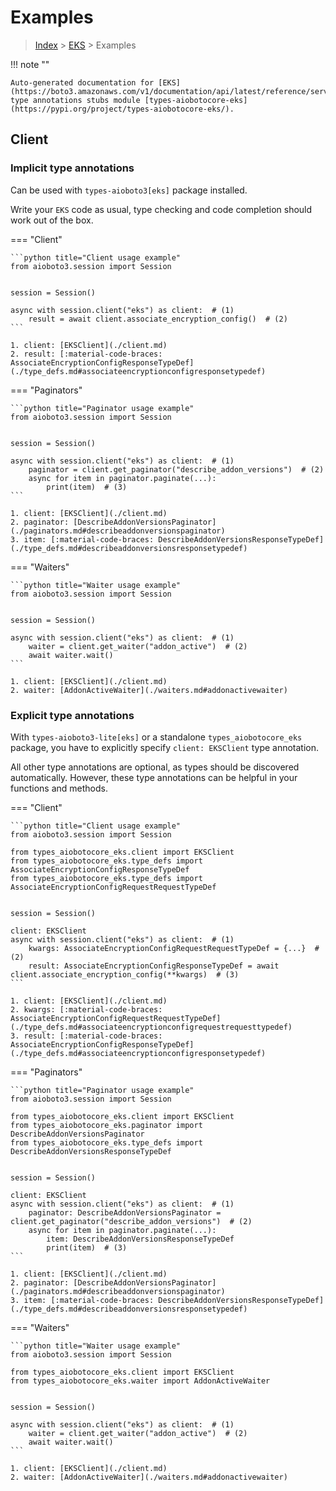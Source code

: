 # Examples

> [Index](../README.md) > [EKS](./README.md) > Examples

!!! note ""

    Auto-generated documentation for [EKS](https://boto3.amazonaws.com/v1/documentation/api/latest/reference/services/eks.html#EKS)
    type annotations stubs module [types-aiobotocore-eks](https://pypi.org/project/types-aiobotocore-eks/).

## Client

### Implicit type annotations

Can be used with `types-aioboto3[eks]` package installed.

Write your `EKS` code as usual,
type checking and code completion should work out of the box.



=== "Client"

    ```python title="Client usage example"
    from aioboto3.session import Session


    session = Session()

    async with session.client("eks") as client:  # (1)
        result = await client.associate_encryption_config()  # (2)
    ```

    1. client: [EKSClient](./client.md)
    2. result: [:material-code-braces: AssociateEncryptionConfigResponseTypeDef](./type_defs.md#associateencryptionconfigresponsetypedef) 



=== "Paginators"

    ```python title="Paginator usage example"
    from aioboto3.session import Session


    session = Session()

    async with session.client("eks") as client:  # (1)
        paginator = client.get_paginator("describe_addon_versions")  # (2)
        async for item in paginator.paginate(...):
            print(item)  # (3)
    ```

    1. client: [EKSClient](./client.md)
    2. paginator: [DescribeAddonVersionsPaginator](./paginators.md#describeaddonversionspaginator)
    3. item: [:material-code-braces: DescribeAddonVersionsResponseTypeDef](./type_defs.md#describeaddonversionsresponsetypedef) 



=== "Waiters"

    ```python title="Waiter usage example"
    from aioboto3.session import Session


    session = Session()

    async with session.client("eks") as client:  # (1)
        waiter = client.get_waiter("addon_active")  # (2)
        await waiter.wait()
    ```

    1. client: [EKSClient](./client.md)
    2. waiter: [AddonActiveWaiter](./waiters.md#addonactivewaiter)


### Explicit type annotations

With `types-aioboto3-lite[eks]`
or a standalone `types_aiobotocore_eks` package, you have to explicitly specify
`client: EKSClient` type annotation.

All other type annotations are optional, as types should be discovered automatically.
However, these type annotations can be helpful in your functions and methods.


=== "Client"

    ```python title="Client usage example"
    from aioboto3.session import Session

    from types_aiobotocore_eks.client import EKSClient
    from types_aiobotocore_eks.type_defs import AssociateEncryptionConfigResponseTypeDef
    from types_aiobotocore_eks.type_defs import AssociateEncryptionConfigRequestRequestTypeDef


    session = Session()

    client: EKSClient
    async with session.client("eks") as client:  # (1)
        kwargs: AssociateEncryptionConfigRequestRequestTypeDef = {...}  # (2)
        result: AssociateEncryptionConfigResponseTypeDef = await client.associate_encryption_config(**kwargs)  # (3)
    ```

    1. client: [EKSClient](./client.md)
    2. kwargs: [:material-code-braces: AssociateEncryptionConfigRequestRequestTypeDef](./type_defs.md#associateencryptionconfigrequestrequesttypedef) 
    3. result: [:material-code-braces: AssociateEncryptionConfigResponseTypeDef](./type_defs.md#associateencryptionconfigresponsetypedef) 



=== "Paginators"

    ```python title="Paginator usage example"
    from aioboto3.session import Session

    from types_aiobotocore_eks.client import EKSClient
    from types_aiobotocore_eks.paginator import DescribeAddonVersionsPaginator
    from types_aiobotocore_eks.type_defs import DescribeAddonVersionsResponseTypeDef


    session = Session()

    client: EKSClient
    async with session.client("eks") as client:  # (1)
        paginator: DescribeAddonVersionsPaginator = client.get_paginator("describe_addon_versions")  # (2)
        async for item in paginator.paginate(...):
            item: DescribeAddonVersionsResponseTypeDef
            print(item)  # (3)
    ```

    1. client: [EKSClient](./client.md)
    2. paginator: [DescribeAddonVersionsPaginator](./paginators.md#describeaddonversionspaginator)
    3. item: [:material-code-braces: DescribeAddonVersionsResponseTypeDef](./type_defs.md#describeaddonversionsresponsetypedef) 



=== "Waiters"

    ```python title="Waiter usage example"
    from aioboto3.session import Session

    from types_aiobotocore_eks.client import EKSClient
    from types_aiobotocore_eks.waiter import AddonActiveWaiter


    session = Session()

    async with session.client("eks") as client:  # (1)
        waiter = client.get_waiter("addon_active")  # (2)
        await waiter.wait()
    ```

    1. client: [EKSClient](./client.md)
    2. waiter: [AddonActiveWaiter](./waiters.md#addonactivewaiter)


